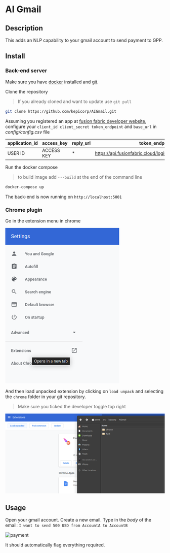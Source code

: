 # AI Gmail

## Description

This adds an NLP capability to your gmail account to send payment to GPP.

## Install

### Back-end server

Make sure you have [docker](https://docker.io) installed and [git](https://git-scm.com/downloads).

Clone the repository

> If you already cloned and want to update use ```git pull```

```bash
git clone https://github.com/kepicorp/AIGmail.git
```

Assuming you registered an app at [fusion fabric developer website](https://developer.fusionfabric.cloud), configure your ```client_id client_secret token_endpoint``` and ```base_url``` in *config/config.csv* file

| application_id | access_key | reply_url | token_endpoint |
| --- | --- | --- | --- |
| USER ID | ACCESS KEY | * | https://api.fusionfabric.cloud/login/v1/sandbox/oidc/token |

Run the docker compose

> to build image add ```---build``` at the end of the command line

```bash
docker-compose up
```

The back-end is now running on ```http://localhost:5001```

### Chrome plugin

Go in the extension menu in chrome

![extension](assets/chrome_extension.png)

And then load unpacked extension by clicking on ```load unpack``` and selecting the ```chrome``` folder in your git repository.

> Make sure you ticked the developer toggle top right

![plugin](assets/chrome_plugin.png)

## Usage

Open your gmail account.
Create a new email.
Type in the *body* of the email:
```I want to send 500 USD from AccountA to AccountB```

![payment](assets/payment.png)

It should automatically flag everything required.
